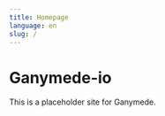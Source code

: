 ```yaml
---
title: Homepage
language: en
slug: /
---
```


# Ganymede-io
This is a placeholder site for Ganymede.


